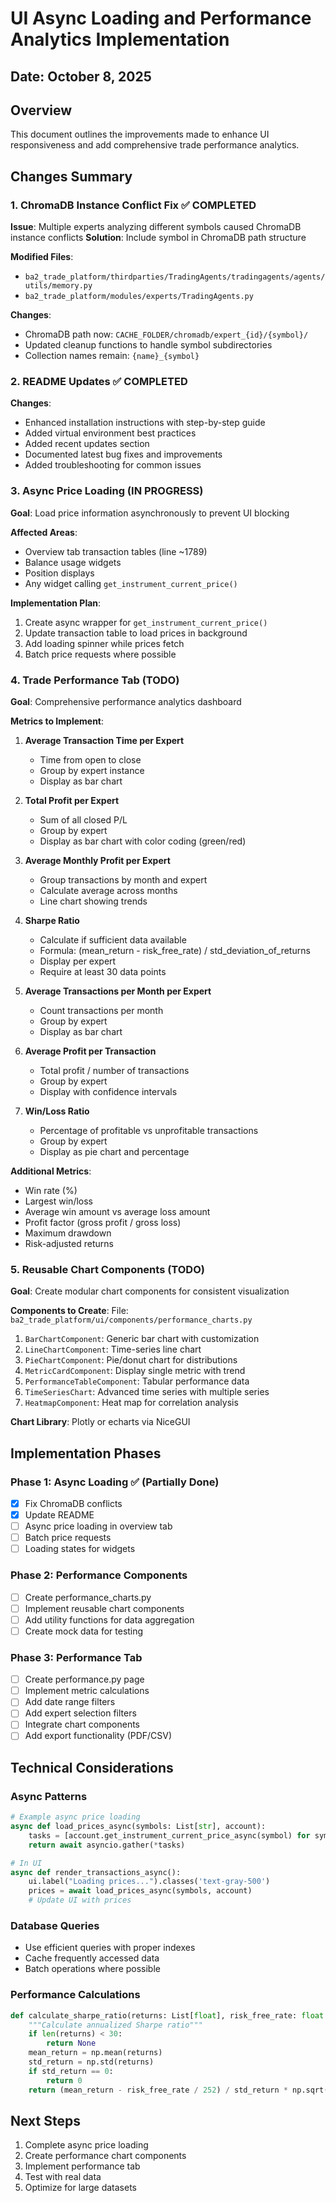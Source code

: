 # UI Async Loading and Performance Analytics Implementation

## Date: October 8, 2025

## Overview
This document outlines the improvements made to enhance UI responsiveness and add comprehensive trade performance analytics.

## Changes Summary

### 1. ChromaDB Instance Conflict Fix ✅ COMPLETED
**Issue**: Multiple experts analyzing different symbols caused ChromaDB instance conflicts
**Solution**: Include symbol in ChromaDB path structure

**Modified Files**:
- `ba2_trade_platform/thirdparties/TradingAgents/tradingagents/agents/utils/memory.py`
- `ba2_trade_platform/modules/experts/TradingAgents.py`

**Changes**:
- ChromaDB path now: `CACHE_FOLDER/chromadb/expert_{id}/{symbol}/`
- Updated cleanup functions to handle symbol subdirectories
- Collection names remain: `{name}_{symbol}`

### 2. README Updates ✅ COMPLETED
**Changes**:
- Enhanced installation instructions with step-by-step guide
- Added virtual environment best practices
- Added recent updates section
- Documented latest bug fixes and improvements
- Added troubleshooting for common issues

### 3. Async Price Loading (IN PROGRESS)
**Goal**: Load price information asynchronously to prevent UI blocking

**Affected Areas**:
- Overview tab transaction tables (line ~1789)
- Balance usage widgets
- Position displays
- Any widget calling `get_instrument_current_price()`

**Implementation Plan**:
1. Create async wrapper for `get_instrument_current_price()`
2. Update transaction table to load prices in background
3. Add loading spinner while prices fetch
4. Batch price requests where possible

### 4. Trade Performance Tab (TODO)
**Goal**: Comprehensive performance analytics dashboard

**Metrics to Implement**:
1. **Average Transaction Time per Expert**
   - Time from open to close
   - Group by expert instance
   - Display as bar chart

2. **Total Profit per Expert**
   - Sum of all closed P/L
   - Group by expert
   - Display as bar chart with color coding (green/red)

3. **Average Monthly Profit per Expert**
   - Group transactions by month and expert
   - Calculate average across months
   - Line chart showing trends

4. **Sharpe Ratio**
   - Calculate if sufficient data available
   - Formula: (mean_return - risk_free_rate) / std_deviation_of_returns
   - Display per expert
   - Require at least 30 data points

5. **Average Transactions per Month per Expert**
   - Count transactions per month
   - Group by expert
   - Display as bar chart

6. **Average Profit per Transaction**
   - Total profit / number of transactions
   - Group by expert
   - Display with confidence intervals

7. **Win/Loss Ratio**
   - Percentage of profitable vs unprofitable transactions
   - Group by expert
   - Display as pie chart and percentage

**Additional Metrics**:
- Win rate (%)
- Largest win/loss
- Average win amount vs average loss amount
- Profit factor (gross profit / gross loss)
- Maximum drawdown
- Risk-adjusted returns

### 5. Reusable Chart Components (TODO)
**Goal**: Create modular chart components for consistent visualization

**Components to Create**:
File: `ba2_trade_platform/ui/components/performance_charts.py`

1. `BarChartComponent`: Generic bar chart with customization
2. `LineChartComponent`: Time-series line chart
3. `PieChartComponent`: Pie/donut chart for distributions
4. `MetricCardComponent`: Display single metric with trend
5. `PerformanceTableComponent`: Tabular performance data
6. `TimeSeriesChart`: Advanced time series with multiple series
7. `HeatmapComponent`: Heat map for correlation analysis

**Chart Library**: Plotly or echarts via NiceGUI

## Implementation Phases

### Phase 1: Async Loading ✅ (Partially Done)
- [x] Fix ChromaDB conflicts
- [x] Update README
- [ ] Async price loading in overview tab
- [ ] Batch price requests
- [ ] Loading states for widgets

### Phase 2: Performance Components
- [ ] Create performance_charts.py
- [ ] Implement reusable chart components
- [ ] Add utility functions for data aggregation
- [ ] Create mock data for testing

### Phase 3: Performance Tab
- [ ] Create performance.py page
- [ ] Implement metric calculations
- [ ] Add date range filters
- [ ] Add expert selection filters
- [ ] Integrate chart components
- [ ] Add export functionality (PDF/CSV)

## Technical Considerations

### Async Patterns
```python
# Example async price loading
async def load_prices_async(symbols: List[str], account):
    tasks = [account.get_instrument_current_price_async(symbol) for symbol in symbols]
    return await asyncio.gather(*tasks)

# In UI
async def render_transactions_async():
    ui.label("Loading prices...").classes('text-gray-500')
    prices = await load_prices_async(symbols, account)
    # Update UI with prices
```

### Database Queries
- Use efficient queries with proper indexes
- Cache frequently accessed data
- Batch operations where possible

### Performance Calculations
```python
def calculate_sharpe_ratio(returns: List[float], risk_free_rate: float = 0.02) -> float:
    """Calculate annualized Sharpe ratio"""
    if len(returns) < 30:
        return None
    mean_return = np.mean(returns)
    std_return = np.std(returns)
    if std_return == 0:
        return 0
    return (mean_return - risk_free_rate / 252) / std_return * np.sqrt(252)
```

## Next Steps
1. Complete async price loading
2. Create performance chart components
3. Implement performance tab
4. Test with real data
5. Optimize for large datasets

